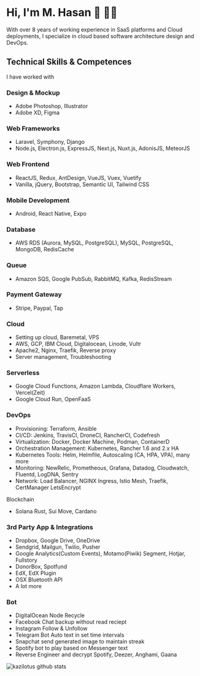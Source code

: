 # Hi, I'm M. Hasan 👋 👨‍💻

With over 8 years of working experience in SaaS platforms and Cloud deployments, I specialize in cloud based software architecture design and DevOps. 

## Technical Skills & Competences

I have worked with

### Design & Mockup
- Adobe Photoshop, Illustrator
- Adobe XD, Figma

### Web Frameworks
- Laravel, Symphony, Django
- Node.js, Electron.js, ExpressJS, Next.js, Nuxt.js, AdonisJS, MeteorJS

### Web Frontend
- ReactJS, Redux, AntDesign, VueJS, Vuex, Vuetify
- Vanilla, jQuery, Bootstrap, Semantic UI, Tailwind CSS

### Mobile Development
- Android, React Native, Expo

### Database
- AWS RDS (Aurora, MySQL, PostgreSQL), MySQL, PostgreSQL, MongoDB, RedisCache

### Queue
- Amazon SQS, Google PubSub, RabbitMQ, Kafka, RedisStream

### Payment Gateway
- Stripe, Paypal, Tap

### Cloud
- Setting up cloud, Baremetal, VPS
- AWS, GCP, IBM Cloud, Digitalocean, Linode, Vultr
- Apache2, Nginx, Traefik, Reverse proxy
- Server management, Troubleshooting

### Serverless
- Google Cloud Functions, Amazon Lambda, Cloudflare Workers, Vercel(Zeit)
- Google Cloud Run, OpenFaaS

### DevOps
- Provisioning: Terraform, Ansible
- CI/CD: Jenkins, TravisCI, DroneCI, RancherCI, Codefresh
- Virtualization: Docker, Docker Machine, Podman, ContainerD
- Orchestration Management: Kubernetes, Rancher 1.6 and 2.x HA
- Kubernetes Tools: Helm, Helmfile, Autoscaling (CA, HPA, VPA), many more
- Monitoring: NewRelic, Prometheous, Grafana, Datadog, Cloudwatch, Fluentd, LogDNA, Sentry
- Network: Load Balancer, NGINX Ingress, Istio Mesh, Traefik, CertManager LetsEncrypt

Blockchain
- Solana Rust, Sui Move, Cardano

### 3rd Party App & Integrations
- Dropbox, Google Drive, OneDrive
- Sendgrid, Mailgun, Twilio, Pusher
- Google Analytics(Custom Events), Motamo(Piwik) Segment, Hotjar, Fullstory
- DonorBox, Spotfund
- EdX, EdX Plugin
- OSX Bluetooth API
- A lot more

### Bot
- DigitalOcean Node Recycle
- Facebook Chat backup without read reciept
- Instagram Follow & Unfollow
- Telegram Bot Auto text in set time intervals
- Snapchat send generated image to maintain streak
- Spotify bot to play based on Messenger text
- Reverse Engineer and decrypt Spotify, Deezer, Anghami, Gaana

![kazilotus github stats](https://github-readme-stats.vercel.app/api?username=kazilotus&show_icons=true&hide_border=true)
